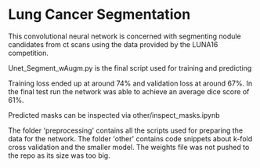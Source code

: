 # Lung Cancer Segmentation
This convolutional neural network is concerned with segmenting nodule candidates from ct scans using the data provided by the LUNA16 competition.

Unet_Segment_wAugm.py is the final script used for training and predicting

Training loss ended up at around 74% and validation loss at around 67%. In the final test run the network was able to achieve an average dice score of 61%.

Predicted masks can be inspected via other/inspect_masks.ipynb

The folder 'preprocessing' contains all the scripts used for preparing the data for the network.
The folder 'other' contains code snippets about k-fold cross validation and the smaller model. The weights file was not pushed to the repo as its size was too big.
